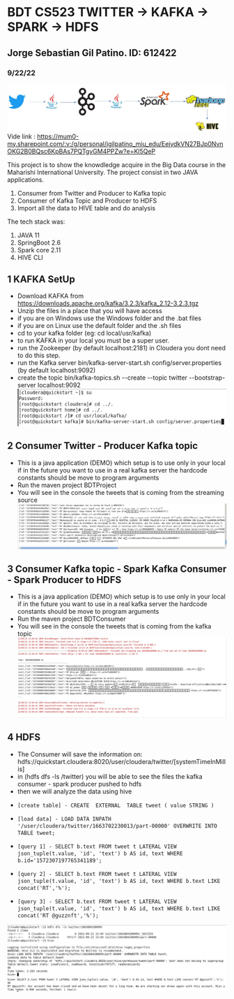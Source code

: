 # BDT CS523 TWITTER -> KAFKA -> SPARK -> HDFS
## Jorge Sebastian Gil Patino. ID: 612422
### 9/22/22
![Pipeline](https://github.com/sebastiangilpatino/twitter-kafka-spark-hadoop/blob/master/Pipeline.jpg)  
Vide link : https://mum0-my.sharepoint.com/:v:/g/personal/jgilpatino_miu_edu/EejydkVN27BJp0NvnOKG2B0BQsc6KpBAs7PQTgvGM4PPZw?e=Kl5QeP

This project is to show the knowdledge acquire in the Big Data course in the Maharishi International University. The project consist in two JAVA applications.
1. Consumer from Twitter and Producer to Kafka topic
2. Consumer of Kafka Topic and Producer to HDFS
3. Import all the data to HIVE table and do analysis

The tech stack was:
1. JAVA 11
2. SpringBoot 2.6
3. Spark core 2.11
4. HIVE CLI
## 1 KAFKA SetUp
- Download KAFKA from https://downloads.apache.org/kafka/3.2.3/kafka_2.12-3.2.3.tgz 
- Unzip the files in a place that you will have access
- if you are on Windows use the Windows folder and the .bat files
- if you are on Linux use the default folder and the .sh files
- cd to your kafka folder (eg: cd local/usr/kafka)
- to run KAFKA in your local you must be a super user.
- run the Zookeeper (by default localhost:2181) in Cloudera you dont need to do this step.
- run the Kafka server bin/kafka-server-start.sh config/server.properties (by default localhost:9092)
- create the topic bin/kafka-topics.sh --create --topic twitter --bootstrap-server localhost:9092
![Kakfa-server](https://github.com/sebastiangilpatino/twitter-kafka-spark-hadoop/blob/master/kafka-server-run.jpg) 
## 2 Consumer Twitter - Producer Kafka topic
- This is a java application (DEMO) which setup is to use only in your local if in the future you want to use in a real kafka server the hardcode constants should be move to program arguments
- Run the maven project BDTProject 
- You will see in the console the tweets that is coming from the streaming source
![twitter-streaming](https://github.com/sebastiangilpatino/twitter-kafka-spark-hadoop/blob/master/twitter-streaming.jpg)
## 3 Consumer Kafka topic - Spark Kafka Consumer - Spark Producer to HDFS
- This is a java application (DEMO) which setup is to use only in your local if in the future you want to use in a real kafka server the hardcode constants should be move to program arguments
- Run the maven project BDTConsumer
- You will see in the console the tweets that is coming from the kafka topic
![Spark-commit](https://github.com/sebastiangilpatino/twitter-kafka-spark-hadoop/blob/master/spark-commit.jpg)
## 4 HDFS
- The Consumer will save the information on: hdfs://quickstart.cloudera:8020/user/cloudera/twitter/[systemTimeInMillis]
- in (hdfs dfs -ls /twitter) you will be able to see the files the kafka consumer - spark producer pushed to hdfs
- then we will analyze the data using hive
-     [create table] - CREATE  EXTERNAL  TABLE tweet ( value STRING )
-     [load data] - LOAD DATA INPATH '/user/cloudera/twitter/1663702230013/part-00000' OVERWRITE INTO TABLE tweet;
-     [query 1] - SELECT b.text FROM tweet t LATERAL VIEW json_tuple(t.value, 'id', 'text') b AS id, text WHERE b.id='1572307197765341189';
-     [query 2] - SELECT b.text FROM tweet t LATERAL VIEW json_tuple(t.value, 'id', 'text') b AS id, text WHERE b.text LIKE concat('RT','%');
-     [query 3] - SELECT b.text FROM tweet t LATERAL VIEW json_tuple(t.value, 'id', 'text') b AS id, text WHERE b.text LIKE concat('RT @guzznft','%');
![hive-1](https://github.com/sebastiangilpatino/twitter-kafka-spark-hadoop/blob/master/hive-1.jpg)
![hive-2](https://github.com/sebastiangilpatino/twitter-kafka-spark-hadoop/blob/master/hive-2.jpg)
